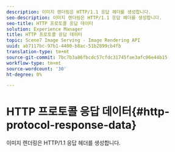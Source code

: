 ```yaml
---
description: 이미지 렌더링은 HTTP/1.1 응답 헤더를 생성합니다.
seo-description: 이미지 렌더링은 HTTP/1.1 응답 헤더를 생성합니다.
seo-title: HTTP 프로토콜 응답 데이터
solution: Experience Manager
title: HTTP 프로토콜 응답 데이터
topic: Scene7 Image Serving - Image Rendering API
uuid: ab7117bc-97b1-4400-b8ac-51b2899cb4fb
translation-type: tm+mt
source-git-commit: 7bc7b3a86fbcdc57cfdc31745fae3afc06e44b15
workflow-type: tm+mt
source-wordcount: '30'
ht-degree: 0%

---
```



# HTTP 프로토콜 응답 데이터{#http-protocol-response-data}

이미지 렌더링은 HTTP/1.1 응답 헤더를 생성합니다.

